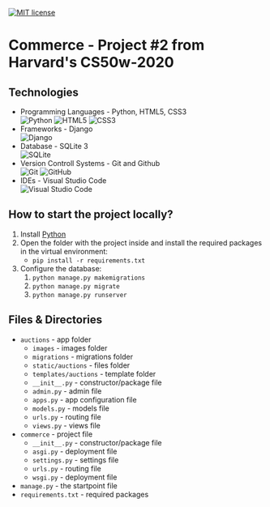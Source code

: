 [![MIT license](https://img.shields.io/badge/License-MIT-blue.svg)](https://github.com/mmanchev23/commerce/blob/master/LICENSE)

# **Commerce** - Project #2 from Harvard's CS50w-2020

## **Technologies**
<ul>
    <li>
        Programming Languages - Python, HTML5, CSS3
        <br/>
        <img alt="Python" src="https://img.shields.io/badge/python-%2314354C.svg?style=for-the-badge&logo=python&logoColor=white"/>
        <img alt="HTML5" src="https://img.shields.io/badge/html5-%23E34F26.svg?style=for-the-badge&logo=html5&logoColor=white"/>
        <img alt="CSS3" src="https://img.shields.io/badge/css3-%231572B6.svg?style=for-the-badge&logo=css3&logoColor=white"/>
    </li>
    <li>
        Frameworks - Django
        <br/>
        <img alt="Django" src="https://img.shields.io/badge/django-%23092E20.svg?style=for-the-badge&logo=django&logoColor=white"/>
    </li>
    <li>
        Database - SQLite 3
        <br/>
        <img alt="SQLite" src ="https://img.shields.io/badge/sqlite-%2307405e.svg?style=for-the-badge&logo=sqlite&logoColor=white"/>
    </li>
    <li>
        Version Controll Systems - Git and Github
        <br/>
        <img alt="Git" src="https://img.shields.io/badge/git-%23F05033.svg?style=for-the-badge&logo=git&logoColor=white"/>
        <img alt="GitHub" src="https://img.shields.io/badge/github-%23121011.svg?style=for-the-badge&logo=github&logoColor=white"/>
    </li>
    <li>
        IDEs - Visual Studio Code
        <br/>
        <img alt="Visual Studio Code" src="https://img.shields.io/badge/VisualStudioCode-0078d7.svg?style=for-the-badge&logo=visual-studio-code&logoColor=white"/>
    </li>
</ul>

## **How to start the project locally?**
1. Install [Python](https://www.python.org/downloads/)
2. Open the folder with the project inside and install the required packages in the virtual environment:
   - `pip install -r requirements.txt`
3. Configure the database:
   1. `python manage.py makemigrations`
   2. `python manage.py migrate`
   3. `python manage.py runserver`

## **Files & Directories**
- `auctions` - app folder
  - `images` - images folder
  - `migrations` - migrations folder
  - `static/auctions` - files folder
  - `templates/auctions` - template folder
  - `__init__.py` - constructor/package file
  - `admin.py` - admin file
  - `apps.py` - app configuration file
  - `models.py` - models file
  - `urls.py` - routing file
  - `views.py` - views file
- `commerce` - project file
  - `__init__.py` - constructor/package file
  - `asgi.py` - deployment file
  - `settings.py` - settings file
  - `urls.py` - routing file
  - `wsgi.py` - deployment file
- `manage.py` - the startpoint file
- `requirements.txt` - required packages
